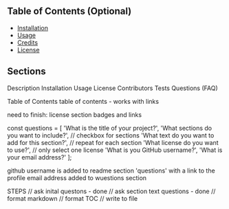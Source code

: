 
## Table of Contents (Optional)

- [Installation](#installation)
- [Usage](#usage)
- [Credits](#credits)
- [License](#license)


## Sections


Description
Installation
Usage
License
Contributors
Tests
Questions (FAQ)

Table of Contents
table of contents - works with links


need to finish: 
license section
    badges and links


const questions = [
    'What is the title of your project?',
    'What sections do you want to include?', // checkbox for sections
    'What text do you want to add for this section?', // repeat for each section
    'What license do you want to use?', // only select one license
    'What is you GitHub username?',
    'What is your email address?'
];


github username is added to readme section 'questions' with a link to the profile
email address added to wuestions section


STEPS
// ask inital questons          - done
// ask section text questions   - done
// format markdown
// format TOC
// write to file